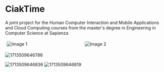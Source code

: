 # CiakTime
A joint project for the Human Computer Interaction and Mobile Applications and Cloud Computing courses from the master's degree in Engineering in Computer Science at Sapienza



<div style="display: flex;">
  <img src="https://github.com/ValeSisti/CiakTime/assets/66778797/2d3549e6-2774-4170-835f-5821792ccdf7" alt="Image 1" style="flex: 50%; padding: 5px;">
  <img src="https://github.com/ValeSisti/CiakTime/assets/66778797/1b80991d-f938-4bc6-a710-764d1fd8de6b" alt="Image 2" style="flex: 50%; padding: 5px;">
</div>

![1713509646786](https://github.com/ValeSisti/CiakTime/assets/66778797/2d3549e6-2774-4170-835f-5821792ccdf7)

![1713509646836](https://github.com/ValeSisti/CiakTime/assets/66778797/1b80991d-f938-4bc6-a710-764d1fd8de6b)
![1713509646819](https://github.com/ValeSisti/CiakTime/assets/66778797/f6df3d5f-bd05-4741-9146-1c8d6b7787b3)
